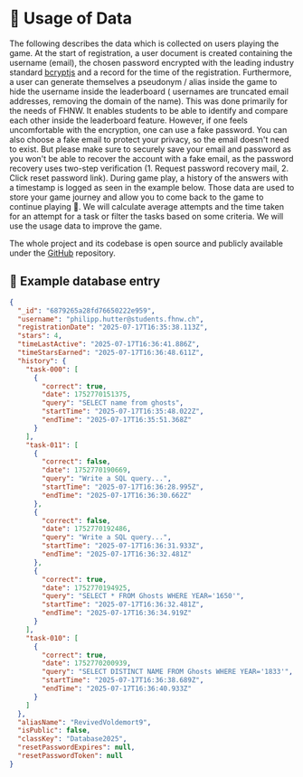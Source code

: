 # 🔐 Usage of Data

The following describes the data which is collected on users playing the game. At the start of registration, a user
document is created containing the username (email), the chosen password encrypted with the leading industry
standard [bcryptjs](https://www.npmjs.com/package/bcryptjs) and a record for the time of the registration. Furthermore,
a user can generate themselves a pseudonym / alias inside the game to hide the username inside the leaderboard (
usernames are truncated email addresses, removing the domain of the name). This was done primarily for the needs of
FHNW. It enables students to be able to identify and compare each other inside the leaderboard feature. However, if one
feels uncomfortable with the encryption, one can use a fake password. You can also choose a fake email to protect your
privacy, so the email doesn't need to exist. But please make sure to securely save your email and password as you won't
be able to recover the account with a fake email, as the password recovery uses two-step verification (1. Request
password recovery mail, 2. Click reset password link). During game play, a history of the answers with a timestamp is
logged as seen in the example below. Those data are used to store your game journey and allow you to come back to the
game to continue playing 🙂. We will calculate average attempts and the time taken for an attempt for a task or filter
the tasks based on some criteria. We will use the usage data to improve the game.

The whole project and its codebase is open source and publicly available under
the [GitHub](https://github.com/FHNW-SQL-Training-Game/) repository.

## 📃 Example database entry

```json
{
  "_id": "6879265a28fd76650222e959",
  "username": "philipp.hutter@students.fhnw.ch",
  "registrationDate": "2025-07-17T16:35:38.113Z",
  "stars": 4,
  "timeLastActive": "2025-07-17T16:36:41.886Z",
  "timeStarsEarned": "2025-07-17T16:36:48.611Z",
  "history": {
    "task-000": [
      {
        "correct": true,
        "date": 1752770151375,
        "query": "SELECT name from ghosts",
        "startTime": "2025-07-17T16:35:48.022Z",
        "endTime": "2025-07-17T16:35:51.368Z"
      }
    ],
    "task-011": [
      {
        "correct": false,
        "date": 1752770190669,
        "query": "Write a SQL query...",
        "startTime": "2025-07-17T16:36:28.995Z",
        "endTime": "2025-07-17T16:36:30.662Z"
      },
      {
        "correct": false,
        "date": 1752770192486,
        "query": "Write a SQL query...",
        "startTime": "2025-07-17T16:36:31.933Z",
        "endTime": "2025-07-17T16:36:32.481Z"
      },
      {
        "correct": true,
        "date": 1752770194925,
        "query": "SELECT * FROM Ghosts WHERE YEAR='1650'",
        "startTime": "2025-07-17T16:36:32.481Z",
        "endTime": "2025-07-17T16:36:34.919Z"
      }
    ],
    "task-010": [
      {
        "correct": true,
        "date": 1752770200939,
        "query": "SELECT DISTINCT NAME FROM Ghosts WHERE YEAR='1833'",
        "startTime": "2025-07-17T16:36:38.689Z",
        "endTime": "2025-07-17T16:36:40.933Z"
      }
    ]
  },
  "aliasName": "RevivedVoldemort9",
  "isPublic": false,
  "classKey": "Database2025",
  "resetPasswordExpires": null,
  "resetPasswordToken": null
}
```
